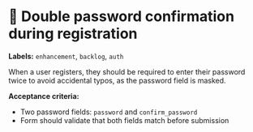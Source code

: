 # 🔐 Double password confirmation during registration

**Labels:** `enhancement`, `backlog`, `auth`

When a user registers, they should be required to enter their password twice to avoid accidental typos, as the password field is masked.

**Acceptance criteria:**
- Two password fields: `password` and `confirm_password`
- Form should validate that both fields match before submission

